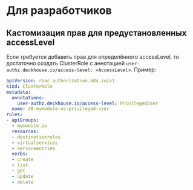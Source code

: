 Для разработчиков
=================

## Кастомизация прав для предустановленных accessLevel

Если требуется добавить прав для определённого accessLevel, то достаточно создать ClusterRole с аннотацией `user-authz.deckhouse.io/access-level: <AccessLevel>`. Пример:

```yaml
apiVersion: rbac.authorization.k8s.io/v1
kind: ClusterRole
metadata:
  annotations:
    user-authz.deckhouse.io/access-level: PrivilegedUser
  name: d8-mymodule-ns:privileged-user
rules:
- apiGroups:
  - mymodule.io
  resources:
  - destinationrules
  - virtualservices
  - serviceentries
  verbs:
  - create
  - list
  - get
  - update
  - delete
```
